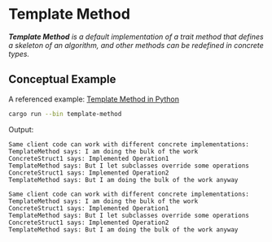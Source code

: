 # Template Method

_**Template Method** is a default implementation of a trait method that defines a skeleton
of an algorithm, and other methods can be redefined in concrete types._

## Conceptual Example

A referenced example: [Template Method in Python](https://refactoring.guru/design-patterns/template-method/python/example)

```bash
cargo run --bin template-method
```

Output:

```
Same client code can work with different concrete implementations:
TemplateMethod says: I am doing the bulk of the work
ConcreteStruct1 says: Implemented Operation1
TemplateMethod says: But I let subclasses override some operations
ConcreteStruct1 says: Implemented Operation2
TemplateMethod says: But I am doing the bulk of the work anyway

Same client code can work with different concrete implementations:
TemplateMethod says: I am doing the bulk of the work
ConcreteStruct1 says: Implemented Operation1
TemplateMethod says: But I let subclasses override some operations
ConcreteStruct1 says: Implemented Operation2
TemplateMethod says: But I am doing the bulk of the work anyway
```
